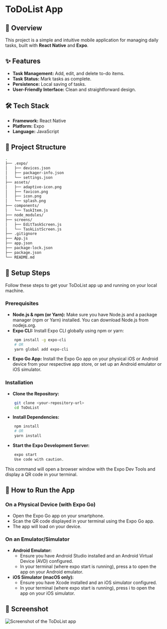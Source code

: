 # ToDoList App

## 📌 Overview
This project is a simple and intuitive mobile application for managing daily tasks, built with **React Native** and **Expo**.

## ✨ Features
- **Task Management:** Add, edit, and delete to-do items.
- **Task Status:** Mark tasks as complete.
- **Persistence:** Local saving of tasks.
- **User-Friendly Interface:** Clean and straightforward design.

## 🛠️ Tech Stack
- **Framework:** React Native
- **Platform:** Expo
- **Language:** JavaScript

## 📂 Project Structure
```bash
.
├── .expo/
│   ├── devices.json
│   ├── packager-info.json
│   └── settings.json
├── assets/
│   ├── adaptive-icon.png
│   ├── favicon.png
│   ├── icon.png
│   └── splash.png
├── components/
│   └── TaskItem.js
├── node_modules/
├── screens/
│   ├── EditTaskScreen.js
│   └── TaskListScreen.js
├── .gitignore
├── App.js
├── app.json
├── package-lock.json
├── package.json
└── README.md
```

## 🚀 Setup Steps
Follow these steps to get your ToDoList app up and running on your local machine.
### Prerequisites
- **Node.js & npm (or Yarn):** Make sure you have Node.js and a package manager (npm or Yarn) installed. You can download Node.js from nodejs.org.
- **Expo CLI:** Install Expo CLI globally using npm or yarn:
```bash
    npm install -g expo-cli
    # OR
    yarn global add expo-cli
```
- **Expo Go App:** Install the Expo Go app on your physical iOS or Android device from your respective app store, or set up an Android emulator or iOS simulator.
### Installation
- **Clone the Repository:**
```bash
    git clone <your-repository-url>
    cd ToDoList
```
- **Install Dependencies:**
```bash
    npm install
    # OR
    yarn install
```
- **Start the Expo Development Server:**
```bash
    expo start
    Use code with caution.
```
This command will open a browser window with the Expo Dev Tools and display a QR code in your terminal.

## 📱 How to Run the App
### On a Physical Device (with Expo Go)
- Open the Expo Go app on your smartphone.
- Scan the QR code displayed in your terminal using the Expo Go app.
- The app will load on your device.
### On an Emulator/Simulator
- **Android Emulator:**
  - Ensure you have Android Studio installed and an Android Virtual Device (AVD) configured.
  - In your terminal (where expo start is running), press a to open the app on your Android emulator.
- **iOS Simulator (macOS only):**
  - Ensure you have Xcode installed and an iOS simulator configured.
  - In your terminal (where expo start is running), press i to open the app on your iOS simulator.

## 📸 Screenshot
![Screenshot of the ToDoList app](assets/screenshot.jpg)
